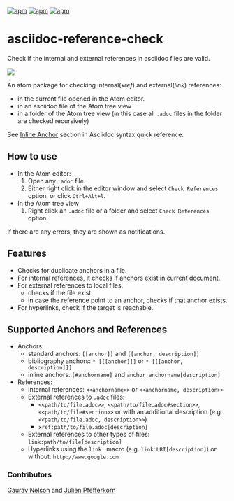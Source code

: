 [![apm](https://img.shields.io/apm/l/asciidoc-reference-check.svg?style=flat-square)](https://atom.io/packages/asciidoc-reference-check)
[![apm](https://img.shields.io/apm/v/asciidoc-reference-check.svg?style=flat-square)](https://atom.io/packages/asciidoc-reference-check)
[![apm](https://img.shields.io/apm/dm/asciidoc-reference-check.svg?style=flat-square)](https://atom.io/packages/asciidoc-reference-check)

# asciidoc-reference-check
Check if the internal and external references in asciidoc files are valid.

![](https://github.com/gaurav-nelson/asciidoc-reference-check/raw/master/img/atom-ocp-linkcheck.gif)

An atom package for checking internal(*xref*) and external(*link*) references:
* in the current file opened in the Atom editor.
* in an asciidoc file of the Atom tree view
* in a folder of the Atom tree view (in this case all `.adoc` files in the folder are checked recursively)

See [Inline Anchor](http://asciidoctor.org/docs/asciidoc-syntax-quick-reference/#links) section in Asciidoc syntax quick reference.

## How to use

* In the Atom editor:
  1. Open any `.adoc` file.
  2. Either right click in the editor window and select `Check References` option, or click `Ctrl+Alt+l`.
* In the Atom tree view
  1. Right click an `.adoc` file or a folder and select `Check References` option.

If there are any errors, they are shown as notifications.

## Features

* Checks for duplicate anchors in a file.
* For internal references, it checks if anchors exist in current document.
* For external references to local files:
  * checks if the file exist.
  * in case the reference point to an anchor, checks if that anchor exists.
* For hyperlinks, check if the target is reachable.

## Supported Anchors and References

* Anchors:
  * standard anchors: `[[anchor]]` and `[[anchor, description]]`
  * bibliography anchors: `* [[[anchor]]]` or `* [[[anchor, description]]]`
  * inline anchors: `[#anchorname]` and `anchor:anchorname[description]`
* References:
  * Internal references: `<<anchorname>>` or `<<anchorname, description>>`
  * External references to `.adoc` files:
    * `<<path/to/file.adoc>>`, `<<path/to/file.adoc#section>>`, `<<path/to/file#section>>` or with an additional description (e.g. `<<path/to/file.adoc, description>>`)
    * `xref:path/to/file.adoc[description]`
  * External references to other types of files: `link:path/to/file[description]`
  * Hyperlinks using the `link:` macro (e.g. `link:URI[description]`) or without: `http://www.google.com`

### Contributors
[Gaurav Nelson](https://github.com/gaurav-nelson) and
[Julien Pfefferkorn](https://github.com/fritz-hh)